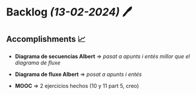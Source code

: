 # Backlog *(13-02-2024)* :pen:

## Accomplishments :chart_with_upwards_trend:

- **Diagrama de secuencias Albert** => *pasat a apunts i entés millor que el diagrama de fluxe*

- **Diagrama de fluxe Albert** => *posat a apunts i entés*
+ **MOOC** => 2 ejercicios hechos (10 y 11 part 5, creo)
